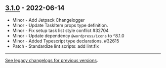 ## [3.1.0](https://www.npmjs.com/package/@woocommerce/experimental/v/3.1.0) - 2022-06-14

-   Minor - Add Jetpack Changelogger
-   Minor - Update TaskItem props type definition.
-   Minor - Fix setup task list style conflict #32704
-   Minor - Update dependency `@wordpress/icons` to ^8.1.0
-   Minor - Added Typescript type declarations. #32615
-   Patch - Standardize lint scripts: add lint:fix

---

[See legacy changelogs for previous versions](https://github.com/woocommerce/woocommerce/blob/68581955106947918d2b17607a01bdfdf22288a9/packages/js/experimental/CHANGELOG.md).
